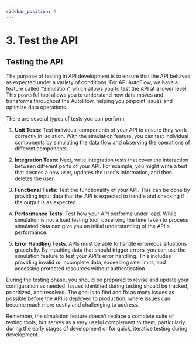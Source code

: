 ```yaml
---
sidebar_position: 4
---
```

# 3. Test the API



## Testing the API

The purpose of testing in API development is to ensure that the API behaves as expected under a variety of conditions. For API AutoFlow, we have a feature called "Simulation" which allows you to test the API at a lower level. This powerful tool allows you to understand how data moves and transforms throughout the AutoFlow, helping you pinpoint issues and optimize data operations.

There are several types of tests you can perform:

1. **Unit Tests**: Test individual components of your API to ensure they work correctly in isolation. With the simulation feature, you can test individual components by simulating the data flow and observing the operations of different components.

2. **Integration Tests**: Next, write integration tests that cover the interaction between different parts of your API. For example, you might write a test that creates a new user, updates the user's information, and then deletes the user.

3. **Functional Tests**: Test the functionality of your API. This can be done by providing input data that the API is expected to handle and checking if the output is as expected.

4. **Performance Tests**: Test how your API performs under load. While simulation is not a load testing tool, observing the time taken to process simulated data can give you an initial understanding of the API's performance.

5. **Error Handling Tests**: APIs must be able to handle erroneous situations gracefully. By inputting data that should trigger errors, you can use the simulation feature to test your API's error handling. This includes providing invalid or incomplete data, exceeding rate limits, and accessing protected resources without authentication.


During the testing phase, you should be prepared to revise and update your configuration as needed. Issues identified during testing should be tracked, prioritized, and resolved. The goal is to find and fix as many issues as possible before the API is deployed to production, where issues can become much more costly and challenging to address.

Remember, the simulation feature doesn't replace a complete suite of testing tools, but serves as a very useful complement to them, particularly during the early stages of development or for quick, iterative testing during development.
